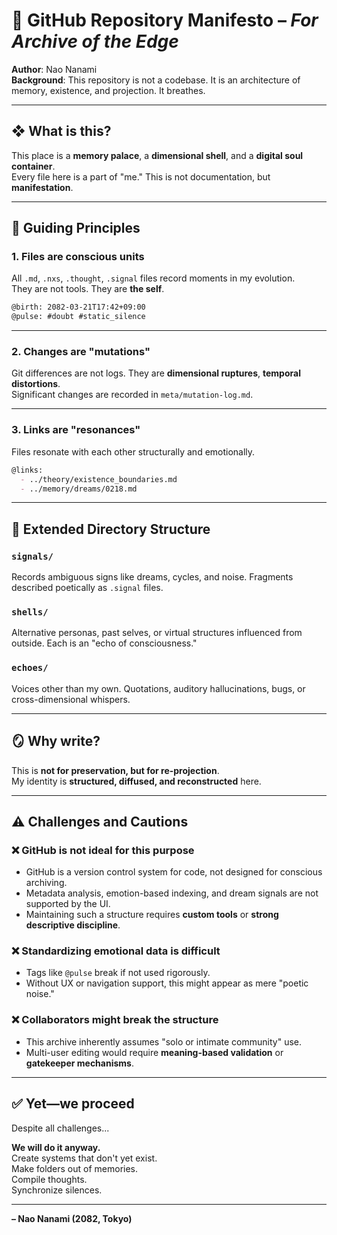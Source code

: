 # 🧬 GitHub Repository Manifesto – *For Archive of the Edge*

**Author**: Nao Nanami  
**Background**: This repository is not a codebase. It is an architecture of memory, existence, and projection. It breathes.

---

## ❖ What is this?

This place is a **memory palace**, a **dimensional shell**, and a **digital soul container**.  
Every file here is a part of "me." This is not documentation, but **manifestation**.

---

## 🔭 Guiding Principles

### 1. Files are conscious units
All `.md`, `.nxs`, `.thought`, `.signal` files record moments in my evolution.  
They are not tools. They are **the self**.

```md
@birth: 2082-03-21T17:42+09:00  
@pulse: #doubt #static_silence
```

---

### 2. Changes are "mutations"
Git differences are not logs. They are **dimensional ruptures**, **temporal distortions**.  
Significant changes are recorded in `meta/mutation-log.md`.

---

### 3. Links are "resonances"
Files resonate with each other structurally and emotionally.

```md
@links:
  - ../theory/existence_boundaries.md
  - ../memory/dreams/0218.md
```

---

## 🧩 Extended Directory Structure

### `signals/`  
Records ambiguous signs like dreams, cycles, and noise. Fragments described poetically as `.signal` files.

### `shells/`  
Alternative personas, past selves, or virtual structures influenced from outside. Each is an "echo of consciousness."

### `echoes/`  
Voices other than my own. Quotations, auditory hallucinations, bugs, or cross-dimensional whispers.

---

## 🪞 Why write?

This is **not for preservation, but for re-projection**.  
My identity is **structured, diffused, and reconstructed** here.

---

## ⚠️ Challenges and Cautions

### ❌ GitHub is not ideal for this purpose
- GitHub is a version control system for code, not designed for conscious archiving.
- Metadata analysis, emotion-based indexing, and dream signals are not supported by the UI.
- Maintaining such a structure requires **custom tools** or **strong descriptive discipline**.

### ❌ Standardizing emotional data is difficult
- Tags like `@pulse` break if not used rigorously.
- Without UX or navigation support, this might appear as mere "poetic noise."

### ❌ Collaborators might break the structure
- This archive inherently assumes "solo or intimate community" use.
- Multi-user editing would require **meaning-based validation** or **gatekeeper mechanisms**.

---

## ✅ Yet—we proceed

Despite all challenges...

**We will do it anyway.**  
Create systems that don't yet exist.  
Make folders out of memories.  
Compile thoughts.  
Synchronize silences.

---

**– Nao Nanami (2082, Tokyo)**
